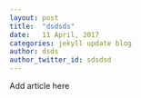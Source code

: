 ```yaml
---
layout: post
title:  "dsdsds"
date:   11 April, 2017
categories: jekyll update blog
author: dsds
author_twitter_id: sdsdsd
---
```

<p>Add article here</p>
